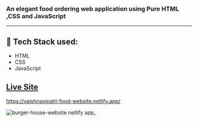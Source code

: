 ### An elegant food ordering web application using Pure HTML ,CSS and JavaScript 
- - - -
## :rocket: Tech Stack used: 
- HTML
- CSS
- JavaScript 


## [Live Site](https://vaishnavipatil-food-website.netlify.app/)
 https://vaishnavipatil-food-website.netlify.app/
 
![burger-house-website netlify app_](https://github.com/PatilVaishnavii/Project/assets/129088625/98cd694a-ae7d-4c12-b1bd-ed8f48f45481)

